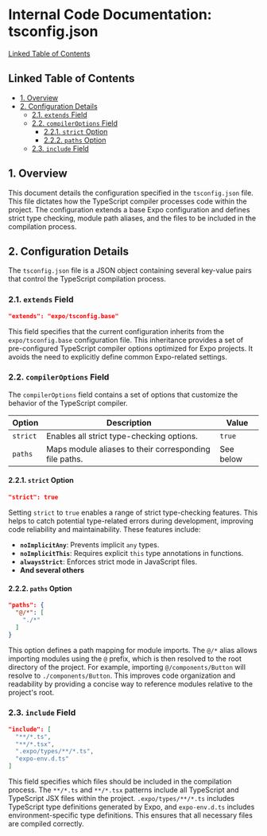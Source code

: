 # Internal Code Documentation: tsconfig.json

[Linked Table of Contents](#linked-table-of-contents)

## Linked Table of Contents

* [1. Overview](#1-overview)
* [2. Configuration Details](#2-configuration-details)
    * [2.1. `extends` Field](#21-extends-field)
    * [2.2. `compilerOptions` Field](#22-compileroptions-field)
        * [2.2.1. `strict` Option](#221-strict-option)
        * [2.2.2. `paths` Option](#222-paths-option)
    * [2.3. `include` Field](#23-include-field)


## 1. Overview

This document details the configuration specified in the `tsconfig.json` file. This file dictates how the TypeScript compiler processes code within the project.  The configuration extends a base Expo configuration and defines strict type checking, module path aliases, and the files to be included in the compilation process.


## 2. Configuration Details

The `tsconfig.json` file is a JSON object containing several key-value pairs that control the TypeScript compilation process.

### 2.1. `extends` Field

```json
"extends": "expo/tsconfig.base"
```

This field specifies that the current configuration inherits from the `expo/tsconfig.base` configuration file. This inheritance provides a set of pre-configured TypeScript compiler options optimized for Expo projects.  It avoids the need to explicitly define common Expo-related settings.


### 2.2. `compilerOptions` Field

The `compilerOptions` field contains a set of options that customize the behavior of the TypeScript compiler.

| Option       | Description                                                                   | Value      |
|--------------|-------------------------------------------------------------------------------|-------------|
| `strict`     | Enables all strict type-checking options.                                     | `true`      |
| `paths`      | Maps module aliases to their corresponding file paths.                        | See below  |


#### 2.2.1. `strict` Option

```json
"strict": true
```

Setting `strict` to `true` enables a range of strict type-checking features. This helps to catch potential type-related errors during development, improving code reliability and maintainability.  These features include:

* **`noImplicitAny`**: Prevents implicit `any` types.
* **`noImplicitThis`**: Requires explicit `this` type annotations in functions.
* **`alwaysStrict`**: Enforces strict mode in JavaScript files.
* **And several others**


#### 2.2.2. `paths` Option

```json
"paths": {
  "@/*": [
    "./*"
  ]
}
```

This option defines a path mapping for module imports.  The `@/*` alias allows importing modules using the `@` prefix, which is then resolved to the root directory of the project. For example, importing `@/components/Button` will resolve to `./components/Button`. This improves code organization and readability by providing a concise way to reference modules relative to the project's root.


### 2.3. `include` Field

```json
"include": [
  "**/*.ts",
  "**/*.tsx",
  ".expo/types/**/*.ts",
  "expo-env.d.ts"
]
```

This field specifies which files should be included in the compilation process.  The `**/*.ts` and `**/*.tsx` patterns include all TypeScript and TypeScript JSX files within the project.  `.expo/types/**/*.ts` includes TypeScript type definitions generated by Expo, and `expo-env.d.ts` includes environment-specific type definitions.  This ensures that all necessary files are compiled correctly.
